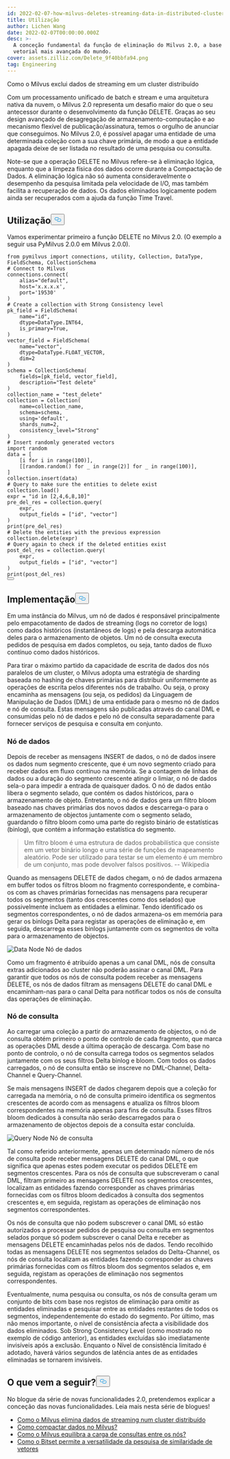 ```yaml
---
id: 2022-02-07-how-milvus-deletes-streaming-data-in-distributed-cluster.md
title: Utilização
author: Lichen Wang
date: 2022-02-07T00:00:00.000Z
desc: >-
  A conceção fundamental da função de eliminação do Milvus 2.0, a base de dados
  vetorial mais avançada do mundo.
cover: assets.zilliz.com/Delete_9f40bbfa94.png
tag: Engineering
---
```

<custom-h1>Como o Milvus exclui dados de streaming em um cluster distribuído</custom-h1><p>Com um processamento unificado de batch e stream e uma arquitetura nativa da nuvem, o Milvus 2.0 representa um desafio maior do que o seu antecessor durante o desenvolvimento da função DELETE. Graças ao seu design avançado de desagregação de armazenamento-computação e ao mecanismo flexível de publicação/assinatura, temos o orgulho de anunciar que conseguimos. No Milvus 2.0, é possível apagar uma entidade de uma determinada coleção com a sua chave primária, de modo a que a entidade apagada deixe de ser listada no resultado de uma pesquisa ou consulta.</p>
<p>Note-se que a operação DELETE no Milvus refere-se à eliminação lógica, enquanto que a limpeza física dos dados ocorre durante a Compactação de Dados. A eliminação lógica não só aumenta consideravelmente o desempenho da pesquisa limitada pela velocidade de I/O, mas também facilita a recuperação de dados. Os dados eliminados logicamente podem ainda ser recuperados com a ajuda da função Time Travel.</p>
<h2 id="Usage" class="common-anchor-header">Utilização<button data-href="#Usage" class="anchor-icon" translate="no">
      <svg translate="no"
        aria-hidden="true"
        focusable="false"
        height="20"
        version="1.1"
        viewBox="0 0 16 16"
        width="16"
      >
        <path
          fill="#0092E4"
          fill-rule="evenodd"
          d="M4 9h1v1H4c-1.5 0-3-1.69-3-3.5S2.55 3 4 3h4c1.45 0 3 1.69 3 3.5 0 1.41-.91 2.72-2 3.25V8.59c.58-.45 1-1.27 1-2.09C10 5.22 8.98 4 8 4H4c-.98 0-2 1.22-2 2.5S3 9 4 9zm9-3h-1v1h1c1 0 2 1.22 2 2.5S13.98 12 13 12H9c-.98 0-2-1.22-2-2.5 0-.83.42-1.64 1-2.09V6.25c-1.09.53-2 1.84-2 3.25C6 11.31 7.55 13 9 13h4c1.45 0 3-1.69 3-3.5S14.5 6 13 6z"
        ></path>
      </svg>
    </button></h2><p>Vamos experimentar primeiro a função DELETE no Milvus 2.0. (O exemplo a seguir usa PyMilvus 2.0.0 em Milvus 2.0.0).</p>
<pre><code translate="no" class="language-python"><span class="hljs-keyword">from</span> pymilvus <span class="hljs-keyword">import</span> connections, utility, Collection, DataType, FieldSchema, CollectionSchema
<span class="hljs-comment"># Connect to Milvus</span>
connections.connect(
    alias=<span class="hljs-string">&quot;default&quot;</span>, 
    host=<span class="hljs-string">&#x27;x.x.x.x&#x27;</span>, 
    port=<span class="hljs-string">&#x27;19530&#x27;</span>
)
<span class="hljs-comment"># Create a collection with Strong Consistency level</span>
pk_field = FieldSchema(
    name=<span class="hljs-string">&quot;id&quot;</span>, 
    dtype=DataType.INT64, 
    is_primary=<span class="hljs-literal">True</span>, 
)
vector_field = FieldSchema(
    name=<span class="hljs-string">&quot;vector&quot;</span>, 
    dtype=DataType.FLOAT_VECTOR, 
    dim=<span class="hljs-number">2</span>
)
schema = CollectionSchema(
    fields=[pk_field, vector_field], 
    description=<span class="hljs-string">&quot;Test delete&quot;</span>
)
collection_name = <span class="hljs-string">&quot;test_delete&quot;</span>
collection = Collection(
    name=collection_name, 
    schema=schema, 
    using=<span class="hljs-string">&#x27;default&#x27;</span>, 
    shards_num=<span class="hljs-number">2</span>,
    consistency_level=<span class="hljs-string">&quot;Strong&quot;</span>
)
<span class="hljs-comment"># Insert randomly generated vectors</span>
<span class="hljs-keyword">import</span> random
data = [
    [i <span class="hljs-keyword">for</span> i <span class="hljs-keyword">in</span> <span class="hljs-built_in">range</span>(<span class="hljs-number">100</span>)],
    [[random.random() <span class="hljs-keyword">for</span> _ <span class="hljs-keyword">in</span> <span class="hljs-built_in">range</span>(<span class="hljs-number">2</span>)] <span class="hljs-keyword">for</span> _ <span class="hljs-keyword">in</span> <span class="hljs-built_in">range</span>(<span class="hljs-number">100</span>)],
]
collection.insert(data)
<span class="hljs-comment"># Query to make sure the entities to delete exist</span>
collection.load()
expr = <span class="hljs-string">&quot;id in [2,4,6,8,10]&quot;</span>
pre_del_res = collection.query(
    expr,
    output_fields = [<span class="hljs-string">&quot;id&quot;</span>, <span class="hljs-string">&quot;vector&quot;</span>]
)
<span class="hljs-built_in">print</span>(pre_del_res)
<span class="hljs-comment"># Delete the entities with the previous expression</span>
collection.delete(expr)
<span class="hljs-comment"># Query again to check if the deleted entities exist</span>
post_del_res = collection.query(
    expr,
    output_fields = [<span class="hljs-string">&quot;id&quot;</span>, <span class="hljs-string">&quot;vector&quot;</span>]
)
<span class="hljs-built_in">print</span>(post_del_res)
<button class="copy-code-btn"></button></code></pre>
<h2 id="Implementation" class="common-anchor-header">Implementação<button data-href="#Implementation" class="anchor-icon" translate="no">
      <svg translate="no"
        aria-hidden="true"
        focusable="false"
        height="20"
        version="1.1"
        viewBox="0 0 16 16"
        width="16"
      >
        <path
          fill="#0092E4"
          fill-rule="evenodd"
          d="M4 9h1v1H4c-1.5 0-3-1.69-3-3.5S2.55 3 4 3h4c1.45 0 3 1.69 3 3.5 0 1.41-.91 2.72-2 3.25V8.59c.58-.45 1-1.27 1-2.09C10 5.22 8.98 4 8 4H4c-.98 0-2 1.22-2 2.5S3 9 4 9zm9-3h-1v1h1c1 0 2 1.22 2 2.5S13.98 12 13 12H9c-.98 0-2-1.22-2-2.5 0-.83.42-1.64 1-2.09V6.25c-1.09.53-2 1.84-2 3.25C6 11.31 7.55 13 9 13h4c1.45 0 3-1.69 3-3.5S14.5 6 13 6z"
        ></path>
      </svg>
    </button></h2><p>Em uma instância do Milvus, um nó de dados é responsável principalmente pelo empacotamento de dados de streaming (logs no corretor de logs) como dados históricos (instantâneos de logs) e pela descarga automática deles para o armazenamento de objetos. Um nó de consulta executa pedidos de pesquisa em dados completos, ou seja, tanto dados de fluxo contínuo como dados históricos.</p>
<p>Para tirar o máximo partido da capacidade de escrita de dados dos nós paralelos de um cluster, o Milvus adopta uma estratégia de sharding baseada no hashing de chaves primárias para distribuir uniformemente as operações de escrita pelos diferentes nós de trabalho. Ou seja, o proxy encaminha as mensagens (ou seja, os pedidos) da Linguagem de Manipulação de Dados (DML) de uma entidade para o mesmo nó de dados e nó de consulta. Estas mensagens são publicadas através do canal DML e consumidas pelo nó de dados e pelo nó de consulta separadamente para fornecer serviços de pesquisa e consulta em conjunto.</p>
<h3 id="Data-node" class="common-anchor-header">Nó de dados</h3><p>Depois de receber as mensagens INSERT de dados, o nó de dados insere os dados num segmento crescente, que é um novo segmento criado para receber dados em fluxo contínuo na memória. Se a contagem de linhas de dados ou a duração do segmento crescente atingir o limiar, o nó de dados sela-o para impedir a entrada de quaisquer dados. O nó de dados então libera o segmento selado, que contém os dados históricos, para o armazenamento de objeto. Entretanto, o nó de dados gera um filtro bloom baseado nas chaves primárias dos novos dados e descarrega-o para o armazenamento de objectos juntamente com o segmento selado, guardando o filtro bloom como uma parte do registo binário de estatísticas (binlog), que contém a informação estatística do segmento.</p>
<blockquote>
<p>Um filtro bloom é uma estrutura de dados probabilística que consiste em um vetor binário longo e uma série de funções de mapeamento aleatório. Pode ser utilizado para testar se um elemento é um membro de um conjunto, mas pode devolver falsos positivos.           -- Wikipedia</p>
</blockquote>
<p>Quando as mensagens DELETE de dados chegam, o nó de dados armazena em buffer todos os filtros bloom no fragmento correspondente, e combina-os com as chaves primárias fornecidas nas mensagens para recuperar todos os segmentos (tanto dos crescentes como dos selados) que possivelmente incluem as entidades a eliminar. Tendo identificado os segmentos correspondentes, o nó de dados armazena-os em memória para gerar os binlogs Delta para registar as operações de eliminação e, em seguida, descarrega esses binlogs juntamente com os segmentos de volta para o armazenamento de objectos.</p>
<p>
  
   <span class="img-wrapper"> <img translate="no" src="https://assets.zilliz.com/data_node_2397ad70c3.png" alt="Data Node" class="doc-image" id="data-node" />
   </span> <span class="img-wrapper"> <span>Nó de dados</span> </span></p>
<p>Como um fragmento é atribuído apenas a um canal DML, nós de consulta extras adicionados ao cluster não poderão assinar o canal DML. Para garantir que todos os nós de consulta podem receber as mensagens DELETE, os nós de dados filtram as mensagens DELETE do canal DML e encaminham-nas para o canal Delta para notificar todos os nós de consulta das operações de eliminação.</p>
<h3 id="Query-node" class="common-anchor-header">Nó de consulta</h3><p>Ao carregar uma coleção a partir do armazenamento de objectos, o nó de consulta obtém primeiro o ponto de controlo de cada fragmento, que marca as operações DML desde a última operação de descarga. Com base no ponto de controlo, o nó de consulta carrega todos os segmentos selados juntamente com os seus filtros Delta binlog e bloom. Com todos os dados carregados, o nó de consulta então se inscreve no DML-Channel, Delta-Channel e Query-Channel.</p>
<p>Se mais mensagens INSERT de dados chegarem depois que a coleção for carregada na memória, o nó de consulta primeiro identifica os segmentos crescentes de acordo com as mensagens e atualiza os filtros bloom correspondentes na memória apenas para fins de consulta. Esses filtros bloom dedicados à consulta não serão descarregados para o armazenamento de objectos depois de a consulta estar concluída.</p>
<p>
  
   <span class="img-wrapper"> <img translate="no" src="https://assets.zilliz.com/query_node_a78b1d664f.png" alt="Query Node" class="doc-image" id="query-node" />
   </span> <span class="img-wrapper"> <span>Nó de consulta</span> </span></p>
<p>Tal como referido anteriormente, apenas um determinado número de nós de consulta pode receber mensagens DELETE do canal DML, o que significa que apenas estes podem executar os pedidos DELETE em segmentos crescentes. Para os nós de consulta que subscreveram o canal DML, filtram primeiro as mensagens DELETE nos segmentos crescentes, localizam as entidades fazendo corresponder as chaves primárias fornecidas com os filtros bloom dedicados à consulta dos segmentos crescentes e, em seguida, registam as operações de eliminação nos segmentos correspondentes.</p>
<p>Os nós de consulta que não podem subscrever o canal DML só estão autorizados a processar pedidos de pesquisa ou consulta em segmentos selados porque só podem subscrever o canal Delta e receber as mensagens DELETE encaminhadas pelos nós de dados. Tendo recolhido todas as mensagens DELETE nos segmentos selados do Delta-Channel, os nós de consulta localizam as entidades fazendo corresponder as chaves primárias fornecidas com os filtros bloom dos segmentos selados e, em seguida, registam as operações de eliminação nos segmentos correspondentes.</p>
<p>Eventualmente, numa pesquisa ou consulta, os nós de consulta geram um conjunto de bits com base nos registos de eliminação para omitir as entidades eliminadas e pesquisar entre as entidades restantes de todos os segmentos, independentemente do estado do segmento. Por último, mas não menos importante, o nível de consistência afecta a visibilidade dos dados eliminados. Sob Strong Consistency Level (como mostrado no exemplo de código anterior), as entidades excluídas são imediatamente invisíveis após a exclusão. Enquanto o Nível de consistência limitado é adotado, haverá vários segundos de latência antes de as entidades eliminadas se tornarem invisíveis.</p>
<h2 id="Whats-next" class="common-anchor-header">O que vem a seguir?<button data-href="#Whats-next" class="anchor-icon" translate="no">
      <svg translate="no"
        aria-hidden="true"
        focusable="false"
        height="20"
        version="1.1"
        viewBox="0 0 16 16"
        width="16"
      >
        <path
          fill="#0092E4"
          fill-rule="evenodd"
          d="M4 9h1v1H4c-1.5 0-3-1.69-3-3.5S2.55 3 4 3h4c1.45 0 3 1.69 3 3.5 0 1.41-.91 2.72-2 3.25V8.59c.58-.45 1-1.27 1-2.09C10 5.22 8.98 4 8 4H4c-.98 0-2 1.22-2 2.5S3 9 4 9zm9-3h-1v1h1c1 0 2 1.22 2 2.5S13.98 12 13 12H9c-.98 0-2-1.22-2-2.5 0-.83.42-1.64 1-2.09V6.25c-1.09.53-2 1.84-2 3.25C6 11.31 7.55 13 9 13h4c1.45 0 3-1.69 3-3.5S14.5 6 13 6z"
        ></path>
      </svg>
    </button></h2><p>No blogue da série de novas funcionalidades 2.0, pretendemos explicar a conceção das novas funcionalidades. Leia mais nesta série de blogues!</p>
<ul>
<li><a href="https://milvus.io/blog/2022-02-07-how-milvus-deletes-streaming-data-in-distributed-cluster.md">Como o Milvus elimina dados de streaming num cluster distribuído</a></li>
<li><a href="https://milvus.io/blog/2022-2-21-compact.md">Como compactar dados no Milvus?</a></li>
<li><a href="https://milvus.io/blog/2022-02-28-how-milvus-balances-query-load-across-nodes.md">Como o Milvus equilibra a carga de consultas entre os nós?</a></li>
<li><a href="https://milvus.io/blog/2022-2-14-bitset.md">Como o Bitset permite a versatilidade da pesquisa de similaridade de vetores</a></li>
</ul>
